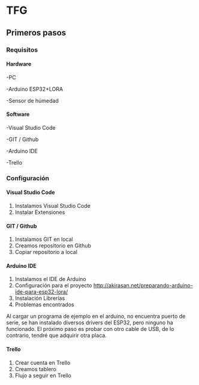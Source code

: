 # TFG

## Primeros pasos

### Requisitos

#### Hardware

-PC

-Arduino ESP32+LORA

-Sensor de húmedad

#### Software

-Visual Studio Code

-GIT / Github

-Arduino IDE

-Trello

### Configuración

#### Visual Studio Code

1. Instalamos Visual Studio Code
2. Instalar Extensiones

#### GIT / Github

1. Instalamos GIT en local
2. Creamos repositorio en Github
3. Copiar repositorio a local

#### Arduino IDE

1. Instalamos el IDE de Arduino
2. Configuración para el proyecto
<http://akirasan.net/preparando-arduino-ide-para-esp32-lora/>
3. Instalación Librerías
4. Problemas encontrados

Al cargar un programa de ejemplo en el arduino, no encuentra puerto de serie, se han instalado diversos drivers del ESP32, pero ninguno ha funcionado. El próximo paso es probar con otro cable de USB, de lo contrario, tendré que adquirir otra placa.

#### Trello

1. Crear cuenta en Trello
2. Creamos tablero
3. Flujo a seguir en Trello
